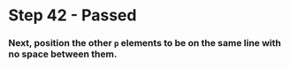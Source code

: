# Step 42 - Passed

### Next, position the other `p` elements to be on the same line with no space between them.